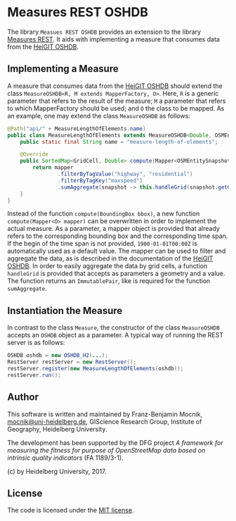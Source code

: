 # Measures REST OSHDB

The library `Measues REST OSHDB` provides an extension to the library [Measures REST](https://github.com/giscience/measures-rest).  It aids with implementing a measure that consumes data from the [HeiGIT OSHDB](???).

## Implementing a Measure

A measure that consumes data from the [HeiGIT OSHDB](???) should extend the class `MeasureOSHDB<R, M extends MapperFactory, O>`.  Here, `R` is a generic parameter that refers to the result of the measure; `M` a parameter that refers to which MapperFactory should be used; and `O` the class to be mapped. As an example, one may extend the class `MeasureOSHDB` as follows:

```java
@Path("api/" + MeasureLengthOfElements.name)
public class MeasureLengthOfElements extends MeasureOSHDB<Double, OSMEntitySnapshotMapper, OSMEntitySnapshot> {
    public static final String name = "measure-length-of-elements";

    @Override
    public SortedMap<GridCell, Double> compute(Mapper<OSMEntitySnapshot> mapper) throws Exception {
        return mapper
                .filterByTagValue("highway", "residential")
                .filterByTagKey("maxspeed")
                .sumAggregate(snapshot -> this.handleGrid(snapshot.getGeometry(), Geo.lengthOf(snapshot.getGeometry())));
    }
}
```

Instead of the function `compute(BoundingBox bbox)`, a new function `compute(Mapper<O> mapper)` can be overwritten in order to implement the actual measure.  As a parameter, a mapper object is provided that already refers to the corresponding bounding box and the corresponding time span.  If the begin of the time span is not provided, `1900-01-01T00:00Z` is automatically used as a default value.  The mapper can be used to filter and aggregate the data, as is described in the documentation of the [HeiGIT OSHDB](???).  In order to easily aggregate the data by grid cells, a function `handleGrid` is provided that accepts as parameters a geometry and a value.  The function returns an `ImmutablePair`, like is required for the function `sumAggregate`.

## Instantiation the Measure

In contrast to the class `Measure`, the constructor of the class `MeasureOSHDB` accepts an `OSHDB` object as a parameter.  A typical way of running the REST server is as follows:

```java
OSHDB oshdb = new OSHDB_H2(...);
RestServer restServer = new RestServer();
restServer.register(new MeasureLengthOfElements(oshdb));
restServer.run();
```

## Author

This software is written and maintained by Franz-Benjamin Mocnik, <mocnik@uni-heidelberg.de>, GIScience Research Group, Institute of Geography, Heidelberg University.

The development has been supported by the DFG project *A framework for measuring the fitness for purpose of OpenStreetMap data based on intrinsic quality indicators* (FA 1189/3-1).

(c) by Heidelberg University, 2017.

## License

The code is licensed under the [MIT license](https://github.com/giscience/measures-rest-oshdb/blob/master/LICENSE.md).
